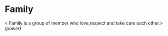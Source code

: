 # Family
< Family is a group of member who love,respect and take care each other.>
<I love my family because they support me>
<they are my strength> (power)
<i get Positive energy from them>
<Thank You>
<Everyone>
<End>
